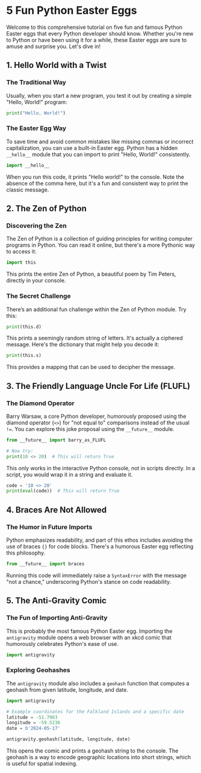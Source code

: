 # 5 Fun Python Easter Eggs

Welcome to this comprehensive tutorial on five fun and famous Python Easter eggs that every Python developer should know. Whether you're new to Python or have been using it for a while, these Easter eggs are sure to amuse and surprise you. Let's dive in!

## 1. Hello World with a Twist

### The Traditional Way

Usually, when you start a new program, you test it out by creating a simple "Hello, World!" program:

```python
print("Hello, World!")
```

### The Easter Egg Way

To save time and avoid common mistakes like missing commas or incorrect capitalization, you can use a built-in Easter egg. Python has a hidden `__hello__` module that you can import to print "Hello, World!" consistently.

```python
import __hello__
```

When you run this code, it prints "Hello world!" to the console. Note the absence of the comma here, but it's a fun and consistent way to print the classic message.

## 2. The Zen of Python

### Discovering the Zen

The Zen of Python is a collection of guiding principles for writing computer programs in Python. You can read it online, but there's a more Pythonic way to access it:

```python
import this
```

This prints the entire Zen of Python, a beautiful poem by Tim Peters, directly in your console.

### The Secret Challenge

There’s an additional fun challenge within the Zen of Python module. Try this:

```python
print(this.d)
```

This prints a seemingly random string of letters. It's actually a ciphered message. Here's the dictionary that might help you decode it:

```python
print(this.s)
```

This provides a mapping that can be used to decipher the message.

## 3. The Friendly Language Uncle For Life (FLUFL)

### The Diamond Operator

Barry Warsaw, a core Python developer, humorously proposed using the diamond operator (`<>`) for "not equal to" comparisons instead of the usual `!=`. You can explore this joke proposal using the `__future__` module.

```python
from __future__ import barry_as_FLUFL

# Now try:
print(10 <> 20)  # This will return True
```

This only works in the interactive Python console, not in scripts directly. In a script, you would wrap it in a string and evaluate it.

```python
code = '10 <> 20'
print(eval(code))  # This will return True
```

## 4. Braces Are Not Allowed

### The Humor in Future Imports

Python emphasizes readability, and part of this ethos includes avoiding the use of braces `{}` for code blocks. There's a humorous Easter egg reflecting this philosophy.

```python
from __future__ import braces
```

Running this code will immediately raise a `SyntaxError` with the message "not a chance," underscoring Python's stance on code readability.

## 5. The Anti-Gravity Comic

### The Fun of Importing Anti-Gravity

This is probably the most famous Python Easter egg. Importing the `antigravity` module opens a web browser with an xkcd comic that humorously celebrates Python's ease of use.

```python
import antigravity
```

### Exploring Geohashes

The `antigravity` module also includes a `geohash` function that computes a geohash from given latitude, longitude, and date.

```python
import antigravity

# Example coordinates for the Falkland Islands and a specific date
latitude = -51.7963
longitude = -59.5236
date = b'2024-05-17'

antigravity.geohash(latitude, longitude, date)
```

This opens the comic and prints a geohash string to the console. The geohash is a way to encode geographic locations into short strings, which is useful for spatial indexing.